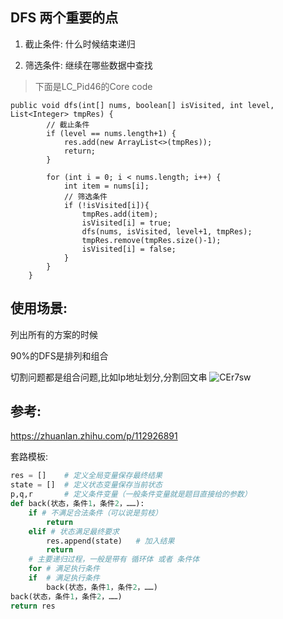## DFS 两个重要的点
1. 截止条件:
什么时候结束递归

2. 筛选条件:
继续在哪些数据中查找

> 下面是LC_Pid46的Core code
```$java
public void dfs(int[] nums, boolean[] isVisited, int level, List<Integer> tmpRes) {
        // 截止条件
        if (level == nums.length+1) {
            res.add(new ArrayList<>(tmpRes));
            return;
        }

        for (int i = 0; i < nums.length; i++) {
            int item = nums[i];
            // 筛选条件
            if (!isVisited[i]){
                tmpRes.add(item);
                isVisited[i] = true;
                dfs(nums, isVisited, level+1, tmpRes);
                tmpRes.remove(tmpRes.size()-1);
                isVisited[i] = false;
            }
        }
    }
``` 

## 使用场景:
列出所有的方案的时候

90%的DFS是排列和组合

切割问题都是组合问题,比如Ip地址划分,分割回文串
![CEr7sw](https://gitee.com/popma/img-bed/raw/master/uPic/2020/03/17/CEr7sw.png)

## 参考:
https://zhuanlan.zhihu.com/p/112926891

套路模板:
```python
res = []    # 定义全局变量保存最终结果
state = []  # 定义状态变量保存当前状态
p,q,r       # 定义条件变量（一般条件变量就是题目直接给的参数）
def back(状态，条件1，条件2，……):
    if # 不满足合法条件（可以说是剪枝）
        return
    elif # 状态满足最终要求
        res.append(state)   # 加入结果
        return 
    # 主要递归过程，一般是带有 循环体 或者 条件体
    for # 满足执行条件
    if  # 满足执行条件
        back(状态，条件1，条件2，……)
back(状态，条件1，条件2，……)
return res
```